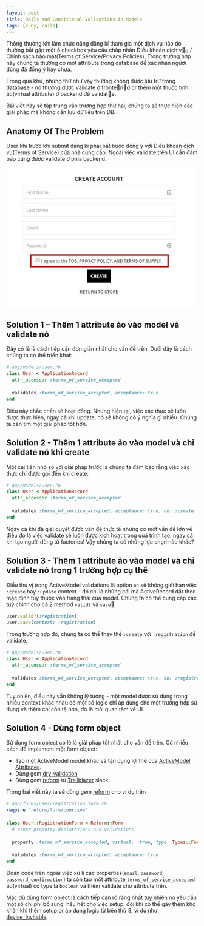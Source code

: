 ```yaml
---
layout: post
title: Rails and Conditional Validations in Models
tags: [ruby, rails]
---
```


Thông thường khi làm chức năng đăng kí tham gia một dịch vụ nào đó thường bắt gặp một ô checkbox yêu cầu chấp nhận Điều khoản dịch vụ / Chính sách bảo mật(Terms of Service/Privacy Policies). Trong trường hợp này chúng ta thường có một attribute trong database để xác nhận người dùng đã đồng ý hay chưa.

Trong quá khứ, những thứ như vậy thường không được lưu trữ trong database - nó thường được validate ở frontend or thêm một thuộc tính ảo(virtual attribute) ở backend để validate.

Bài viết này sẽ tập trung vào trường hợp thứ hai, chúng ta sẽ thực hiện các giải pháp mà không cần lưu dữ liệu trên DB.

## Anatomy Of The Problem

User khi trước khi submit đăng kí phải bắt buộc đồng ý với Điều khoản dịch vụ(Terms of Service) của nhà cung cấp. Ngoài việc validate trên UI cần đảm bảo cũng được validate ở phía backend.

![terms of service](../img/terms_of_service.jpg)

## Solution 1 – Thêm 1 attribute ảo vào model và validate nó

Đây có lẽ là cách tiếp cận đơn giản nhất cho vấn đề trên. Dưới đây là cách chúng ta có thể triển khai:

```ruby
# app/models/user.rb
class User < ApplicationRecord
  attr_accessor :terms_of_service_accepted

  validates :terms_of_service_accepted, acceptance: true
end
```

Điều này chắc chắn sẽ hoạt đông. Nhưng hiện tại, việc xác thực sẽ luôn được thực hiện, ngay cả khi update, nó sẽ không có ý nghĩa gì nhiều. Chúng ta cần tìm một giải pháp tốt hơn.

## Solution 2 - Thêm 1 attribute ảo vào model và chỉ validate nó khi create

Một cải tiến nhỏ so với giải pháp trước là chúng ta đảm bảo rằng việc xác thực chỉ được gọi đến khi create:

```ruby
# app/models/user.rb
class User < ApplicationRecord
  attr_accessor :terms_of_service_accepted

  validates :terms_of_service_accepted, acceptance: true, on: :create
end
```

Ngay cả khi đã giải quyết được vấn đề thực tế nhưng có một vấn đề lớn về điều đó là việc validate sẽ luôn được kích hoạt trong quá trình tạo, ngay cả khi tạo người dùng từ factories! Vậy chúng ta có những lựa chọn nào khác?

## Solution 3 - Thêm 1 attribute ảo vào model và chỉ validate nó trong 1 trường hợp cụ thể

Điều thú vị trong ActiveModel validations là option `on` sẽ không giới hạn việc `:create` hay `:update` context - đó chỉ là những cái mà ActiveRecord đặt theo mặc định tùy thuộc vào trạng thái của model. Chúng ta có thể cung cấp các tuỳ chỉnh cho cả 2 method `valid?` và `save`

```ruby
user.valid?(:registration)
user.save(context: :registration)
```

Trong trường hợp đó, chúng ta có thể thay thế `:create` với `:registration` để validate.

```ruby
# app/models/user.rb
class User < ApplicationRecord
  attr_accessor :terms_of_service_accepted

  validates :terms_of_service_accepted, acceptance: true, on: :registration
end
```

Tuy nhiên, điều này vẫn không lý tưởng - một model được sử dụng trong nhiều context khác nhau có một số logic chỉ áp dụng cho một trường hợp sử dụng và thậm chí còn tệ hơn, đó là mối quan tâm về UI.

## Solution 4 - Dùng form object

Sử dụng form object có lẽ là giải pháp tốt nhât cho vấn đề trên. Có nhiều cách để implement một form object:

- Tạo một ActiveModel model khác và tận dụng lợi thế của [ActiveModel Attributes](https://github.com/Azdaroth/active_model_attributes).
- Dùng gem [dry-validation](http://dry-rb.org/gems/dry-validation/basics/working-with-schemas/)
- Dùng gem [reform](https://github.com/trailblazer/reform) từ [Trailblazer](http://trailblazer.to/) slack.

Trong bài viết này ta sẽ dùng gem [reform](https://github.com/trailblazer/reform) cho ví dụ trên

```ruby
# app/forms/user/registration_form.rb
require "reform/form/coercion"

class User::RegistrationForm < Reform::Form
  # other property declarations and validations

  property :terms_of_service_accepted, virtual: :true, type: Types::Form::Boolean

  validates :terms_of_service_accepted, acceptance: true
end
```

Đoạn code trên ngoài việc xử lí các properties(`email`, `password`, `password_confirmation`) ta còn tạo một attribute `terms_of_service_accepted` ảo(virtual) có type là `boolean` và thêm validate cho attribute trên.

Mặc dù dùng form object là cách tiếp cận rõ ràng nhất tuy nhiên nó yêu cầu một số chi phi bổ sung, hầu hết cho việc setup, đôi khi có thể gây thêm khó khăn khi thêm setup or áp dụng logic từ bên thứ 3, ví dụ như [devise_invitable](https://github.com/scambra/devise_invitable).
